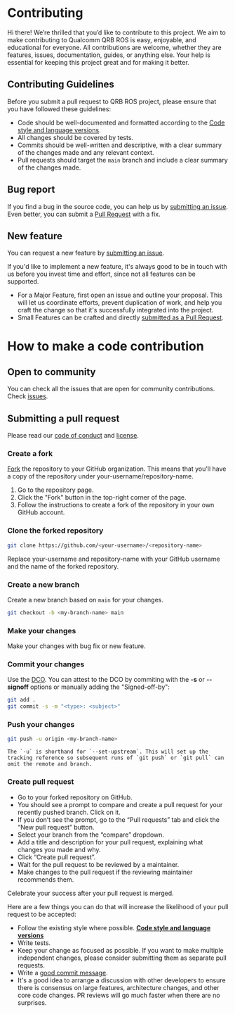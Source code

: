 # Contributing

Hi there!
We’re thrilled that you’d like to contribute to this project. We aim to make contributing to Qualcomm QRB ROS is easy, enjoyable, and educational for everyone. All contributions are welcome, whether they are features, issues, documentation, guides, or anything else. Your help is essential for keeping this project great and for making it better.

## Contributing Guidelines
Before you submit a pull request to QRB ROS project, please ensure that you have followed these guidelines:
- Code should be well-documented and formatted according to the [Code style and language versions](https://docs.ros.org/en/jazzy/The-ROS2-Project/Contributing/Code-Style-Language-Versions.html).
- All changes should be covered by tests.
- Commits should be well-written and descriptive, with a clear summary of the changes made and any relevant context.
- Pull requests should target the `main` branch and include a clear summary of the changes made.

## Bug report
If you find a bug in the source code, you can help us by [submitting an issue](../../issues). Even better, you can submit a [Pull Request](../../pulls) with a fix.

## New feature
You can request a new feature by [submitting an issue](../../issues).
<Update link with template>

If you'd like to implement a new feature, it's always good to be in touch with us before you invest time and effort, since not all features can be supported.

- For a Major Feature, first open an issue and outline your proposal. This will let us coordinate efforts, prevent duplication of work, and help you craft the change so that it's successfully integrated into the project.
- Small Features can be crafted and directly [submitted as a Pull Request](#submitting-a-pull-request).


# How to make a code contribution

## Open to community
You can check all the issues that are open for community contributions. Check [issues](../../issues).

## Submitting a pull request

Please read our [code of conduct](CODE-OF-CONDUCT.md) and [license](LICENSE).

### Create a fork
[Fork](../../fork) the repository to your GitHub organization. This means that you'll have a copy of the repository under your-username/repository-name.

1. Go to the repository page.
2. Click the "Fork" button in the top-right corner of the page.
3. Follow the instructions to create a fork of the repository in your own GitHub account.

### Clone the forked repository

```bash
git clone https://github.com/<your-username>/<repository-name>
```
Replace your-username and repository-name with your GitHub username and the name of the forked repository.

### Create a new branch
Create a new branch based on `main` for your changes.

```bash
git checkout -b <my-branch-name> main
```

### Make your changes
Make your changes with bug fix or new feature.

### Commit your changes
Use the [DCO](http://developercertificate.org/). You can attest to the DCO by commiting with the **-s** or **--signoff** options or manually adding the "Signed-off-by":
```bash
git add .
git commit -s -m "<type>: <subject>"
```
<add commit template>

### Push your changes
```bash
git push -u origin <my-branch-name>
```
    The `-u` is shorthand for `--set-upstream`. This will set up the tracking reference so subsequent runs of `git push` or `git pull` can omit the remote and branch.

### Create pull request
- Go to your forked repository on GitHub.
- You should see a prompt to compare and create a pull request for your recently pushed branch. Click on it.
- If you don’t see the prompt, go to the “Pull requests” tab and click the “New pull request” button.
- Select your branch from the “compare” dropdown.
- Add a title and description for your pull request, explaining what changes you made and why.
- Click “Create pull request”.
- Wait for the pull request to be reviewed by a maintainer.
- Make changes to the pull request if the reviewing maintainer recommends them.

Celebrate your success after your pull request is merged.


Here are a few things you can do that will increase the likelihood of your pull request to be accepted:

- Follow the existing style where possible. **[Code style and language versions](https://docs.ros.org/en/jazzy/The-ROS2-Project/Contributing/Code-Style-Language-Versions.html)**
- Write tests.
- Keep your change as focused as possible.
  If you want to make multiple independent changes, please consider submitting them as separate pull requests.
- Write a [good commit message](http://tbaggery.com/2008/04/19/a-note-about-git-commit-messages.html).
- It's a good idea to arrange a discussion with other developers to ensure there is consensus on large features, architecture changes, and other core code changes. PR reviews will go much faster when there are no surprises.
